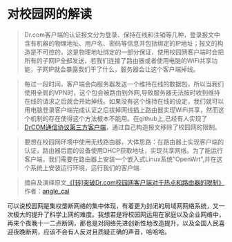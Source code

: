 # 对校园网的解读

> Dr.com客户端的认证报文分为登录、保持在线和注销等几种，登录报文中含有机器的物理地址、用户名、密码等信息并包括绑定的IP地址；报文的构造是不可控的，这是物理地址绑定的一部分保证，使用校园网客户端时会把所有的子网IP全部发送，若我们连接了路由器或者使用电脑的WiFi共享功能，子网IP就会暴露我们干了什么，服务器会让这个客户端掉线。

> 每过一段时间，客户端会向服务器发送一个维持在线的数据包，所以当我们使用全局的VPN时，这个包会被路由到外网,导致服务器无法按时收到维持在线的请求之后就会开始掉线。如果没有这个维持在线的设定，我们就可以用电脑登录客户端完成认证之后拔掉网线插上路由器实现WiFi共享，然而这个机制的存在使得这个方法根本不能用。在github上,已经有人实现了[DrCOM通信协议第三方客户端](https://github.com/drcoms)，通过自己构造报文移除了校园网的限制。

> 要想在校园网环境中使用无线路由器，大体思路：在路由器上实现客户端的认证，路由器后面的设备使用DHCP获取地址，实现共享网络。为了能运行客户端，我们需要在路由器上安装一个嵌入式Linux系统”OpenWrt”,并在这个系统上安装运行环境，运行我们的客户端. 

> 摘自及演绎原文[《[转]突破Dr.com校园网客户端对于热点和路由器的限制》](https://blog.csdn.net/Angle_Cal/article/details/78249612) 作者：[angle_cal](https://blog.csdn.net/angle_cal)

可以说校园网是集权垄断网络的集中体现，有着更为封闭的局域网网络系统，又一次极大的提升了科学上网的难度。我想若是将校园网运用在家庭以及企业网络中，再来个夜晚十一二点断网，那也是对网络先进创新性地改造提升，以及全国人民喜迎夜晚断网，应该不会有人反对且质疑正确的声音，哈哈哈。


<!-- 很久没做所谓的学生了，加上当时相关文献资料很少，所以对这块也不是特别清楚只能转载摘录了； -->